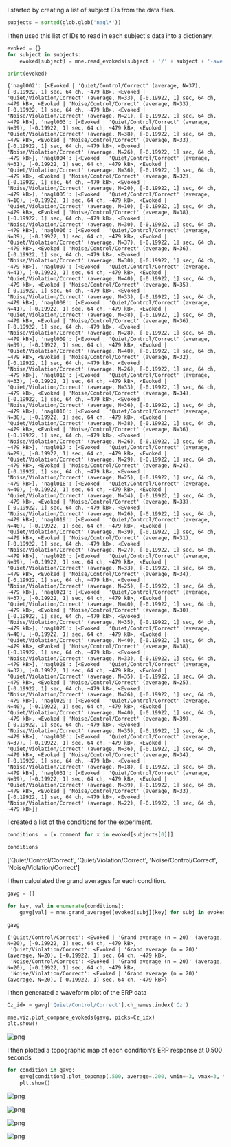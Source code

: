 I started by creating a list of subject IDs from the data files.

```python
subjects = sorted(glob.glob('nagl*'))
```

I then used this list of IDs to read in each subject's data into a dictionary.

```python
evoked = {}
for subject in subjects:
    evoked[subject] = mne.read_evokeds(subject + '/' + subject + '-ave.fif')

print(evoked)
```

    {'nagl002': [<Evoked | 'Quiet/Control/Correct' (average, N=37), [-0.19922, 1] sec, 64 ch, ~479 kB>, <Evoked | 'Quiet/Violation/Correct' (average, N=33), [-0.19922, 1] sec, 64 ch, ~479 kB>, <Evoked | 'Noise/Control/Correct' (average, N=33), [-0.19922, 1] sec, 64 ch, ~479 kB>, <Evoked | 'Noise/Violation/Correct' (average, N=21), [-0.19922, 1] sec, 64 ch, ~479 kB>], 'nagl003': [<Evoked | 'Quiet/Control/Correct' (average, N=39), [-0.19922, 1] sec, 64 ch, ~479 kB>, <Evoked | 'Quiet/Violation/Correct' (average, N=38), [-0.19922, 1] sec, 64 ch, ~479 kB>, <Evoked | 'Noise/Control/Correct' (average, N=33), [-0.19922, 1] sec, 64 ch, ~479 kB>, <Evoked | 'Noise/Violation/Correct' (average, N=26), [-0.19922, 1] sec, 64 ch, ~479 kB>], 'nagl004': [<Evoked | 'Quiet/Control/Correct' (average, N=31), [-0.19922, 1] sec, 64 ch, ~479 kB>, <Evoked | 'Quiet/Violation/Correct' (average, N=36), [-0.19922, 1] sec, 64 ch, ~479 kB>, <Evoked | 'Noise/Control/Correct' (average, N=32), [-0.19922, 1] sec, 64 ch, ~479 kB>, <Evoked | 'Noise/Violation/Correct' (average, N=20), [-0.19922, 1] sec, 64 ch, ~479 kB>], 'nagl005': [<Evoked | 'Quiet/Control/Correct' (average, N=10), [-0.19922, 1] sec, 64 ch, ~479 kB>, <Evoked | 'Quiet/Violation/Correct' (average, N=10), [-0.19922, 1] sec, 64 ch, ~479 kB>, <Evoked | 'Noise/Control/Correct' (average, N=38), [-0.19922, 1] sec, 64 ch, ~479 kB>, <Evoked | 'Noise/Violation/Correct' (average, N=30), [-0.19922, 1] sec, 64 ch, ~479 kB>], 'nagl006': [<Evoked | 'Quiet/Control/Correct' (average, N=39), [-0.19922, 1] sec, 64 ch, ~479 kB>, <Evoked | 'Quiet/Violation/Correct' (average, N=37), [-0.19922, 1] sec, 64 ch, ~479 kB>, <Evoked | 'Noise/Control/Correct' (average, N=36), [-0.19922, 1] sec, 64 ch, ~479 kB>, <Evoked | 'Noise/Violation/Correct' (average, N=30), [-0.19922, 1] sec, 64 ch, ~479 kB>], 'nagl007': [<Evoked | 'Quiet/Control/Correct' (average, N=41), [-0.19922, 1] sec, 64 ch, ~479 kB>, <Evoked | 'Quiet/Violation/Correct' (average, N=40), [-0.19922, 1] sec, 64 ch, ~479 kB>, <Evoked | 'Noise/Control/Correct' (average, N=35), [-0.19922, 1] sec, 64 ch, ~479 kB>, <Evoked | 'Noise/Violation/Correct' (average, N=33), [-0.19922, 1] sec, 64 ch, ~479 kB>], 'nagl008': [<Evoked | 'Quiet/Control/Correct' (average, N=41), [-0.19922, 1] sec, 64 ch, ~479 kB>, <Evoked | 'Quiet/Violation/Correct' (average, N=38), [-0.19922, 1] sec, 64 ch, ~479 kB>, <Evoked | 'Noise/Control/Correct' (average, N=36), [-0.19922, 1] sec, 64 ch, ~479 kB>, <Evoked | 'Noise/Violation/Correct' (average, N=28), [-0.19922, 1] sec, 64 ch, ~479 kB>], 'nagl009': [<Evoked | 'Quiet/Control/Correct' (average, N=39), [-0.19922, 1] sec, 64 ch, ~479 kB>, <Evoked | 'Quiet/Violation/Correct' (average, N=40), [-0.19922, 1] sec, 64 ch, ~479 kB>, <Evoked | 'Noise/Control/Correct' (average, N=32), [-0.19922, 1] sec, 64 ch, ~479 kB>, <Evoked | 'Noise/Violation/Correct' (average, N=26), [-0.19922, 1] sec, 64 ch, ~479 kB>], 'nagl010': [<Evoked | 'Quiet/Control/Correct' (average, N=33), [-0.19922, 1] sec, 64 ch, ~479 kB>, <Evoked | 'Quiet/Violation/Correct' (average, N=33), [-0.19922, 1] sec, 64 ch, ~479 kB>, <Evoked | 'Noise/Control/Correct' (average, N=34), [-0.19922, 1] sec, 64 ch, ~479 kB>, <Evoked | 'Noise/Violation/Correct' (average, N=36), [-0.19922, 1] sec, 64 ch, ~479 kB>], 'nagl016': [<Evoked | 'Quiet/Control/Correct' (average, N=38), [-0.19922, 1] sec, 64 ch, ~479 kB>, <Evoked | 'Quiet/Violation/Correct' (average, N=38), [-0.19922, 1] sec, 64 ch, ~479 kB>, <Evoked | 'Noise/Control/Correct' (average, N=36), [-0.19922, 1] sec, 64 ch, ~479 kB>, <Evoked | 'Noise/Violation/Correct' (average, N=26), [-0.19922, 1] sec, 64 ch, ~479 kB>], 'nagl017': [<Evoked | 'Quiet/Control/Correct' (average, N=29), [-0.19922, 1] sec, 64 ch, ~479 kB>, <Evoked | 'Quiet/Violation/Correct' (average, N=29), [-0.19922, 1] sec, 64 ch, ~479 kB>, <Evoked | 'Noise/Control/Correct' (average, N=24), [-0.19922, 1] sec, 64 ch, ~479 kB>, <Evoked | 'Noise/Violation/Correct' (average, N=25), [-0.19922, 1] sec, 64 ch, ~479 kB>], 'nagl018': [<Evoked | 'Quiet/Control/Correct' (average, N=40), [-0.19922, 1] sec, 64 ch, ~479 kB>, <Evoked | 'Quiet/Violation/Correct' (average, N=34), [-0.19922, 1] sec, 64 ch, ~479 kB>, <Evoked | 'Noise/Control/Correct' (average, N=33), [-0.19922, 1] sec, 64 ch, ~479 kB>, <Evoked | 'Noise/Violation/Correct' (average, N=26), [-0.19922, 1] sec, 64 ch, ~479 kB>], 'nagl019': [<Evoked | 'Quiet/Control/Correct' (average, N=40), [-0.19922, 1] sec, 64 ch, ~479 kB>, <Evoked | 'Quiet/Violation/Correct' (average, N=39), [-0.19922, 1] sec, 64 ch, ~479 kB>, <Evoked | 'Noise/Control/Correct' (average, N=31), [-0.19922, 1] sec, 64 ch, ~479 kB>, <Evoked | 'Noise/Violation/Correct' (average, N=27), [-0.19922, 1] sec, 64 ch, ~479 kB>], 'nagl020': [<Evoked | 'Quiet/Control/Correct' (average, N=39), [-0.19922, 1] sec, 64 ch, ~479 kB>, <Evoked | 'Quiet/Violation/Correct' (average, N=33), [-0.19922, 1] sec, 64 ch, ~479 kB>, <Evoked | 'Noise/Control/Correct' (average, N=34), [-0.19922, 1] sec, 64 ch, ~479 kB>, <Evoked | 'Noise/Violation/Correct' (average, N=25), [-0.19922, 1] sec, 64 ch, ~479 kB>], 'nagl021': [<Evoked | 'Quiet/Control/Correct' (average, N=37), [-0.19922, 1] sec, 64 ch, ~479 kB>, <Evoked | 'Quiet/Violation/Correct' (average, N=40), [-0.19922, 1] sec, 64 ch, ~479 kB>, <Evoked | 'Noise/Control/Correct' (average, N=30), [-0.19922, 1] sec, 64 ch, ~479 kB>, <Evoked | 'Noise/Violation/Correct' (average, N=35), [-0.19922, 1] sec, 64 ch, ~479 kB>], 'nagl026': [<Evoked | 'Quiet/Control/Correct' (average, N=40), [-0.19922, 1] sec, 64 ch, ~479 kB>, <Evoked | 'Quiet/Violation/Correct' (average, N=40), [-0.19922, 1] sec, 64 ch, ~479 kB>, <Evoked | 'Noise/Control/Correct' (average, N=38), [-0.19922, 1] sec, 64 ch, ~479 kB>, <Evoked | 'Noise/Violation/Correct' (average, N=33), [-0.19922, 1] sec, 64 ch, ~479 kB>], 'nagl028': [<Evoked | 'Quiet/Control/Correct' (average, N=32), [-0.19922, 1] sec, 64 ch, ~479 kB>, <Evoked | 'Quiet/Violation/Correct' (average, N=35), [-0.19922, 1] sec, 64 ch, ~479 kB>, <Evoked | 'Noise/Control/Correct' (average, N=25), [-0.19922, 1] sec, 64 ch, ~479 kB>, <Evoked | 'Noise/Violation/Correct' (average, N=26), [-0.19922, 1] sec, 64 ch, ~479 kB>], 'nagl029': [<Evoked | 'Quiet/Control/Correct' (average, N=40), [-0.19922, 1] sec, 64 ch, ~479 kB>, <Evoked | 'Quiet/Violation/Correct' (average, N=40), [-0.19922, 1] sec, 64 ch, ~479 kB>, <Evoked | 'Noise/Control/Correct' (average, N=39), [-0.19922, 1] sec, 64 ch, ~479 kB>, <Evoked | 'Noise/Violation/Correct' (average, N=35), [-0.19922, 1] sec, 64 ch, ~479 kB>], 'nagl030': [<Evoked | 'Quiet/Control/Correct' (average, N=37), [-0.19922, 1] sec, 64 ch, ~479 kB>, <Evoked | 'Quiet/Violation/Correct' (average, N=36), [-0.19922, 1] sec, 64 ch, ~479 kB>, <Evoked | 'Noise/Control/Correct' (average, N=34), [-0.19922, 1] sec, 64 ch, ~479 kB>, <Evoked | 'Noise/Violation/Correct' (average, N=18), [-0.19922, 1] sec, 64 ch, ~479 kB>], 'nagl031': [<Evoked | 'Quiet/Control/Correct' (average, N=39), [-0.19922, 1] sec, 64 ch, ~479 kB>, <Evoked | 'Quiet/Violation/Correct' (average, N=39), [-0.19922, 1] sec, 64 ch, ~479 kB>, <Evoked | 'Noise/Control/Correct' (average, N=33), [-0.19922, 1] sec, 64 ch, ~479 kB>, <Evoked | 'Noise/Violation/Correct' (average, N=22), [-0.19922, 1] sec, 64 ch, ~479 kB>]}

I created a list of the conditions for the experiment.

```python
conditions  = [x.comment for x in evoked[subjects[0]]]

conditions
```
   ['Quiet/Control/Correct',
     'Quiet/Violation/Correct',
     'Noise/Control/Correct',
     'Noise/Violation/Correct']

I then calculated the grand averages for each condition.
```python
gavg = {}

for key, val in enumerate(conditions):
    gavg[val] = mne.grand_average([evoked[subj][key] for subj in evoked.keys()])

gavg
```

    {'Quiet/Control/Correct': <Evoked | 'Grand average (n = 20)' (average, N=20), [-0.19922, 1] sec, 64 ch, ~479 kB>,
     'Quiet/Violation/Correct': <Evoked | 'Grand average (n = 20)' (average, N=20), [-0.19922, 1] sec, 64 ch, ~479 kB>,
     'Noise/Control/Correct': <Evoked | 'Grand average (n = 20)' (average, N=20), [-0.19922, 1] sec, 64 ch, ~479 kB>,
     'Noise/Violation/Correct': <Evoked | 'Grand average (n = 20)' (average, N=20), [-0.19922, 1] sec, 64 ch, ~479 kB>}

I then generated a waveform plot of the ERP data

```python
Cz_idx = gavg['Quiet/Control/Correct'].ch_names.index('Cz')

mne.viz.plot_compare_evokeds(gavg, picks=Cz_idx)
plt.show()
```
![png](Project_2_files/Project_2_34_0.png)

I then plotted a topographic map of each condition's ERP response at 0.500 seconds

```python
for condition in gavg:
    gavg[condition].plot_topomap(.500, average=.200, vmin=-3, vmax=3, title = condition)
    plt.show()
```




    
![png](Project_2_files/Project_2_40_0.png)
    






    
![png](Project_2_files/Project_2_40_1.png)
    






    
![png](Project_2_files/Project_2_40_2.png)
    






    
![png](Project_2_files/Project_2_40_3.png)
